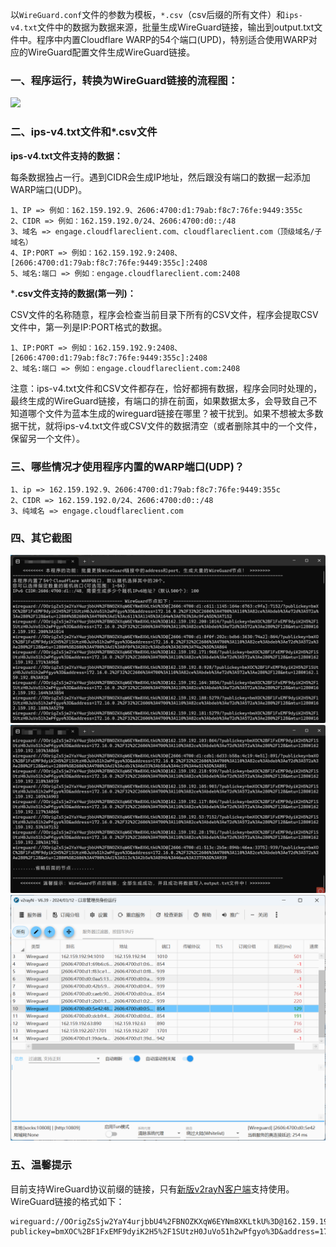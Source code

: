 以`WireGuard.conf`文件的参数为模板，`*.csv`（csv后缀的所有文件）和`ips-v4.txt`文件中的数据为数据来源，批量生成WireGuard链接，输出到output.txt文件中。程序中内置Cloudflare WARP的54个端口(UPD)，特别适合使用WARP对应的WireGuard配置文件生成WireGuard链接。

### 一、程序运行，转换为WireGuard链接的流程图：

<img src="images\图1.png" />


### 二、ips-v4.txt文件和*.csv文件

**ips-v4.txt文件支持的数据：**

每条数据独占一行。遇到CIDR会生成IP地址，然后跟没有端口的数据一起添加WARP端口(UDP)。

```
1、IP => 例如：162.159.192.9、2606:4700:d1:79ab:f8c7:76fe:9449:355c
2、CIDR => 例如：162.159.192.0/24、2606:4700:d0::/48
3、域名 => engage.cloudflareclient.com、cloudflareclient.com（顶级域名/子域名）
4、IP:PORT => 例如：162.159.192.9:2408、[2606:4700:d1:79ab:f8c7:76fe:9449:355c]:2408
5、域名:端口 => 例如：engage.cloudflareclient.com:2408
```

***.csv文件支持的数据(第一列)：**

CSV文件的名称随意，程序会检查当前目录下所有的CSV文件，程序会提取CSV文件中，第一列是IP:PORT格式的数据。

```
1、IP:PORT => 例如：162.159.192.9:2408、[2606:4700:d1:79ab:f8c7:76fe:9449:355c]:2408
2、域名:端口 => 例如：engage.cloudflareclient.com:2408
```

注意：ips-v4.txt文件和CSV文件都存在，恰好都拥有数据，程序会同时处理的，最终生成的WireGuard链接，有端口的排在前面，如果数据太多，会导致自己不知道哪个文件为蓝本生成的wireguard链接在哪里？被干扰到。如果不想被太多数据干扰，就将ips-v4.txt文件或CSV文件的数据清空（或者删除其中的一个文件，保留另一个文件）。

### 三、哪些情况才使用程序内置的WARP端口(UDP)？

```
1、ip => 162.159.192.9、2606:4700:d1:79ab:f8c7:76fe:9449:355c
2、CIDR => 162.159.192.0/24、2606:4700:d0::/48
3、纯域名 => engage.cloudflareclient.com
```

### 四、其它截图

<img src="images\生成节点1.png" />

<img src="images\生成节点2.png" />

<img src="images\v2rayN中使用.png" />

### 五、温馨提示

目前支持WireGuard协议前缀的链接，只有[新版v2rayN客户端](https://github.com/2dust/v2rayN/releases)支持使用。WireGuard链接的格式如下：

```
wireguard://OOrigZsSjw2YaY4urjbbU4%2FBNOZKXqW6EYNm8XKLtkU%3D@162.159.192.127:7152/?publickey=bmXOC%2BF1FxEMF9dyiK2H5%2F1SUtzH0JuVo51h2wPfgyo%3D&address=172.16.0.2%2F32%2C2606%3A4700%3A110%3A82ce%3Abdeb%3Ae72d%3A572a%3Ae280%2F128&mtu=1280#162.159.192.127%3A7152
```

